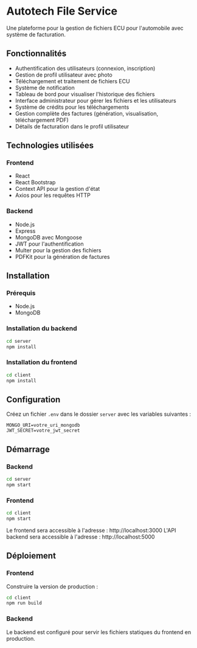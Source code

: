 # Autotech File Service

Une plateforme pour la gestion de fichiers ECU pour l'automobile avec système de facturation.

## Fonctionnalités

- Authentification des utilisateurs (connexion, inscription)
- Gestion de profil utilisateur avec photo
- Téléchargement et traitement de fichiers ECU
- Système de notification
- Tableau de bord pour visualiser l'historique des fichiers
- Interface administrateur pour gérer les fichiers et les utilisateurs
- Système de crédits pour les téléchargements
- Gestion complète des factures (génération, visualisation, téléchargement PDF)
- Détails de facturation dans le profil utilisateur

## Technologies utilisées

### Frontend
- React
- React Bootstrap
- Context API pour la gestion d'état
- Axios pour les requêtes HTTP

### Backend
- Node.js
- Express
- MongoDB avec Mongoose
- JWT pour l'authentification
- Multer pour la gestion des fichiers
- PDFKit pour la génération de factures

## Installation

### Prérequis
- Node.js
- MongoDB

### Installation du backend
```bash
cd server
npm install
```

### Installation du frontend
```bash
cd client
npm install
```

## Configuration

Créez un fichier `.env` dans le dossier `server` avec les variables suivantes :
```
MONGO_URI=votre_uri_mongodb
JWT_SECRET=votre_jwt_secret
```

## Démarrage

### Backend
```bash
cd server
npm start
```

### Frontend
```bash
cd client
npm start
```

Le frontend sera accessible à l'adresse : http://localhost:3000
L'API backend sera accessible à l'adresse : http://localhost:5000

## Déploiement

### Frontend
Construire la version de production :
```bash
cd client
npm run build
```

### Backend
Le backend est configuré pour servir les fichiers statiques du frontend en production. 